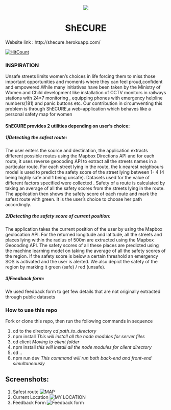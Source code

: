 

<p align='center'><img src = 'https://github.com/iamdeepti/shecure/blob/master/client/src/component/images/shecure.png'/></p>

<p align='center'> <h1 align='center'>ShECURE </h1></p>
Website link : http://shecure.herokuapp.com/

[![HitCount](http://hits.dwyl.com/iamdeepti/shecure.svg)](http://hits.dwyl.com/iamdeepti/shecure)

### INSPIRATION
Unsafe streets limits women’s choices in life forcing them to miss those important opportunities and moments where they can feel proud,confident and empowered.While many initiatives have been taken by the Ministry of Women and Child development like installation of CCTV monitors in railways stations with 24*7 monitoring , equipping phones with emergency helpline numbers(181) and panic buttons etc.
Our contribution in circumventing this problem is through ShECURE,a web-application which behaves like a personal safety map for women

#### ShECURE provides 2 utilities depending on user’s choice:

##### 1)Detecting the safest route:
The user enters the source and destination, the application extracts different possible routes using the Mapbox Directions API and for each route, it uses reverse geocoding API  to extract all the streets names in a particular route. For each street lying in the route, the k nearest neighbours model is used to predict the safety score of the street lying between 1- 4 (4 being highly safe and 1 being unsafe). Datasets used for the value of different factors specified were collected . Safety of a route is calculated by taking an average of all the safety scores from the streets lying in the route. 
The application then shows the safety score of each route and mark the safest route with green. It is the user’s choice to choose her path accordingly.

##### 2)Detecting the safety score of current position:
The application takes the current position of the user by using the Mapbox geolocation API. For the returned longitude and latitude, all the streets and places lying within the radius of 500m are extracted using the Mapbox Geocoding API. The safety scores of all these places are predicted using the machine learning model on taking the average of all the safety scores of the region. If the safety score is below a certain threshold an emergency SOS is activated and the user is alerted. We also depict the safety of the region by marking it green (safe) / red (unsafe).

##### 3)Feedback form:
We used feedback form to get few details that are not originally extracted through public datasets 

### How to use this repo
Fork or clone this repo, then run the following commands in sequence
1) cd to the directory
   *cd path_to_directory*
2) npm install
*This will install all the node modules for server files*
3) cd client
*Moving to client folder*
4) npm install
*this will install all the node modules for client directory*
5) cd ..
6) npm run dev 
*This command will run both back-end and front-end simultaneously*

## Screenshots:
1) Safest route 
![MAP](https://github.com/iamdeepti/shecure/screenshots/blob/master/Capture1.PNG)
2) Current Location
![MY LOCATION](https://github.com/iamdeepti/shecure/screenshots/blob/master/Capture2.PNG)
3) Feedback Form
![Feedback form](https://github.com/iamdeepti/shecure/screenshots/blob/master/Capture3.png)

